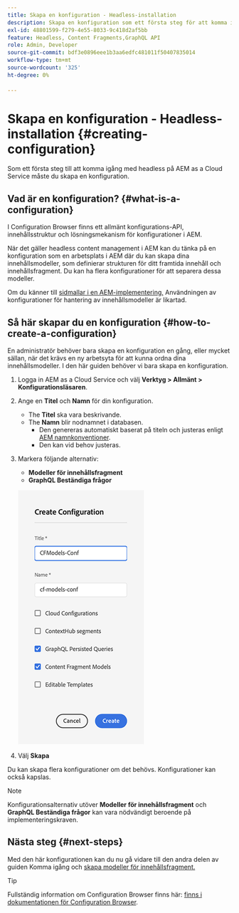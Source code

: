 ```yaml
---
title: Skapa en konfiguration - Headless-installation
description: Skapa en konfiguration som ett första steg för att komma igång med headless på AEM as a Cloud Service.
exl-id: 48801599-f279-4e55-8033-9c418d2af5bb
feature: Headless, Content Fragments,GraphQL API
role: Admin, Developer
source-git-commit: bdf3e0896eee1b3aa6edfc481011f50407835014
workflow-type: tm+mt
source-wordcount: '325'
ht-degree: 0%

---
```


# Skapa en konfiguration - Headless-installation {#creating-configuration}

Som ett första steg till att komma igång med headless på AEM as a Cloud Service måste du skapa en konfiguration.

## Vad är en konfiguration? {#what-is-a-configuration}

I Configuration Browser finns ett allmänt konfigurations-API, innehållsstruktur och lösningsmekanism för konfigurationer i AEM.

När det gäller headless content management i AEM kan du tänka på en konfiguration som en arbetsplats i AEM där du kan skapa dina innehållsmodeller, som definierar strukturen för ditt framtida innehåll och innehållsfragment. Du kan ha flera konfigurationer för att separera dessa modeller.

Om du känner till [sidmallar i en AEM-implementering,](/help/sites-cloud/authoring/sites-console/templates.md) Användningen av konfigurationer för hantering av innehållsmodeller är likartad.

## Så här skapar du en konfiguration {#how-to-create-a-configuration}

En administratör behöver bara skapa en konfiguration en gång, eller mycket sällan, när det krävs en ny arbetsyta för att kunna ordna dina innehållsmodeller. I den här guiden behöver vi bara skapa en konfiguration.

1. Logga in AEM as a Cloud Service och välj **Verktyg > Allmänt > Konfigurationsläsaren**.
1. Ange en **Titel** och **Namn** för din konfiguration.
   * The **Titel** ska vara beskrivande.
   * The **Namn** blir nodnamnet i databasen.
      * Den genereras automatiskt baserat på titeln och justeras enligt [AEM namnkonventioner](/help/implementing/developing/introduction/naming-conventions.md).
      * Den kan vid behov justeras.
1. Markera följande alternativ:
   * **Modeller för innehållsfragment**
   * **GraphQL Beständiga frågor**

   ![Skapa konfiguration](../assets/create-configuration.png)

1. Välj **Skapa**

Du kan skapa flera konfigurationer om det behövs. Konfigurationer kan också kapslas.

>[!NOTE]
>
>Konfigurationsalternativ utöver **Modeller för innehållsfragment** och **GraphQL Beständiga frågor** kan vara nödvändigt beroende på implementeringskraven.

## Nästa steg {#next-steps}

Med den här konfigurationen kan du nu gå vidare till den andra delen av guiden Komma igång och [skapa modeller för innehållsfragment.](create-content-model.md)

>[!TIP]
>
>Fullständig information om Configuration Browser finns här: [finns i dokumentationen för Configuration Browser](/help/implementing/developing/introduction/configurations.md).
